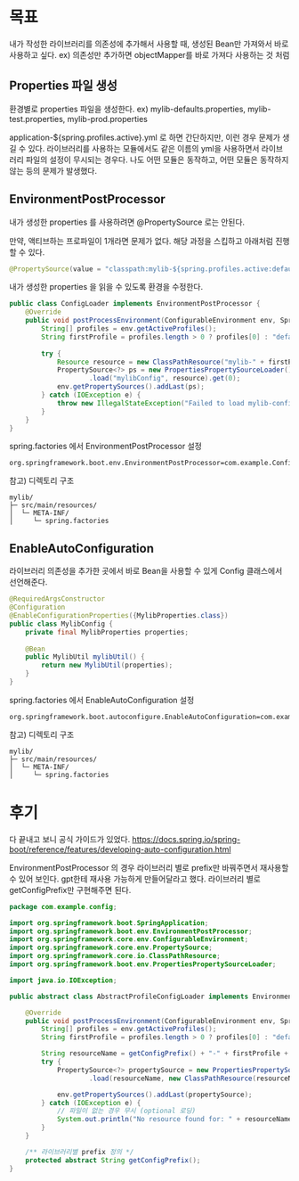 # 목표
내가 작성한 라이브러리를 의존성에 추가해서 사용할 때, 생성된 Bean만 가져와서 바로 사용하고 싶다.
ex) 의존성만 추가하면 objectMapper를 바로 가져다 사용하는 것 처럼

## Properties 파일 생성
환경별로 properties 파일을 생성한다.
ex) mylib-defaults.properties, mylib-test.properties, mylib-prod.properties

application-${spring.profiles.active}.yml 로 하면 간단하지만, 이런 경우 문제가 생길 수 있다.
라이브러리를 사용하는 모듈에서도 같은 이름의 yml을 사용하면서 라이브러리 파일의 설정이 무시되는 경우다.
나도 어떤 모듈은 동작하고, 어떤 모듈은 동작하지 않는 등의 문제가 발생했다.
## EnvironmentPostProcessor
내가 생성한 properties 를 사용하려면 @PropertySource 로는 안된다.

만약, 액티브하는 프로파일이 1개라면 문제가 없다.
해당 과정을 스킵하고 아래처럼 진행할 수 있다.
```java
@PropertySource(value = "classpath:mylib-${spring.profiles.active:defaults}.properties"
```

내가 생성한 properties 을 읽을 수 있도록 환경을 수정한다.
```java
public class ConfigLoader implements EnvironmentPostProcessor {  
    @Override  
    public void postProcessEnvironment(ConfigurableEnvironment env, SpringApplication application) {  
        String[] profiles = env.getActiveProfiles();  
        String firstProfile = profiles.length > 0 ? profiles[0] : "default";  
  
        try {  
            Resource resource = new ClassPathResource("mylib-" + firstProfile + ".properties");  
            PropertySource<?> ps = new PropertiesPropertySourceLoader()  
                    .load("mylibConfig", resource).get(0);  
            env.getPropertySources().addLast(ps);  
        } catch (IOException e) {  
            throw new IllegalStateException("Failed to load mylib-config", e);  
        }  
    }  
}
```
spring.factories 에서 EnvironmentPostProcessor 설정
```factories
org.springframework.boot.env.EnvironmentPostProcessor=com.example.ConfigLoader
```
참고) 디렉토리 구조
```dir
mylib/
├─ src/main/resources/
│  └─ META-INF/
│     └─ spring.factories
```
## EnableAutoConfiguration
라이브러리 의존성을 추가한 곳에서 바로 Bean을 사용할 수 있게 Config 클래스에서 선언해준다.
```java
@RequiredArgsConstructor
@Configuration
@EnableConfigurationProperties({MylibProperties.class})
public class MylibConfig {
	private final MylibProperties properties;
    
    @Bean
    public MylibUtil mylibUtil() {
        return new MylibUtil(properties);
    }
}
```
spring.factories 에서 EnableAutoConfiguration 설정
```factories
org.springframework.boot.autoconfigure.EnableAutoConfiguration=com.example.mylibConfig
```
참고) 디렉토리 구조
```dir
mylib/
├─ src/main/resources/
│  └─ META-INF/
│     └─ spring.factories
```

# 후기
다 끝내고 보니 공식 가이드가 있었다.
https://docs.spring.io/spring-boot/reference/features/developing-auto-configuration.html

EnvironmentPostProcessor 의 경우 라이브러리 별로 prefix만 바꿔주면서 재사용할 수 있어 보인다.
gpt한테 재사용 가능하게 만들어달라고 했다.
라이브러리 별로 getConfigPrefix만 구현해주면 된다.
```java
package com.example.config;

import org.springframework.boot.SpringApplication;
import org.springframework.boot.env.EnvironmentPostProcessor;
import org.springframework.core.env.ConfigurableEnvironment;
import org.springframework.core.env.PropertySource;
import org.springframework.core.io.ClassPathResource;
import org.springframework.boot.env.PropertiesPropertySourceLoader;

import java.io.IOException;

public abstract class AbstractProfileConfigLoader implements EnvironmentPostProcessor {

    @Override
    public void postProcessEnvironment(ConfigurableEnvironment env, SpringApplication app) {
        String[] profiles = env.getActiveProfiles();
        String firstProfile = profiles.length > 0 ? profiles[0] : "default";

        String resourceName = getConfigPrefix() + "-" + firstProfile + ".properties";
        try {
            PropertySource<?> propertySource = new PropertiesPropertySourceLoader()
                    .load(resourceName, new ClassPathResource(resourceName)).get(0);

            env.getPropertySources().addLast(propertySource);
        } catch (IOException e) {
            // 파일이 없는 경우 무시 (optional 로딩)
            System.out.println("No resource found for: " + resourceName);
        }
    }

    /** 라이브러리별 prefix 정의 */
    protected abstract String getConfigPrefix();
}
```